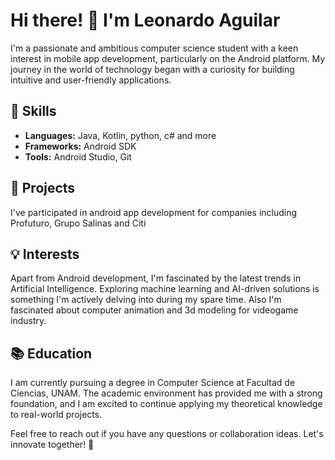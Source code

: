 # Hi there! 👋 I'm Leonardo Aguilar

I'm a passionate and ambitious computer science student with a keen interest in mobile app development, particularly on the Android platform. My journey in the world of technology began with a curiosity for building intuitive and user-friendly applications.

## 🔧 Skills

- **Languages:** Java, Kotlin, python, c# and more
- **Frameworks:** Android SDK
- **Tools:** Android Studio, Git

## 🚀 Projects

I've participated in android app development for companies including Profuturo, Grupo Salinas and Citi

## 💡 Interests

Apart from Android development, I'm fascinated by the latest trends in Artificial Intelligence. Exploring machine learning and AI-driven solutions is something I'm actively delving into during my spare time. Also I'm fascinated about computer animation and 3d modeling for videogame industry.

## 📚 Education

I am currently pursuing a degree in Computer Science at Facultad de Ciencias, UNAM. The academic environment has provided me with a strong foundation, and I am excited to continue applying my theoretical knowledge to real-world projects.


Feel free to reach out if you have any questions or collaboration ideas. Let's innovate together! 🚀

